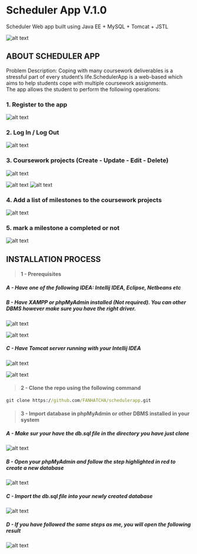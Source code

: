 # **Scheduler App V.1.0**

Scheduler Web app built using Java EE + MySQL + Tomcat + JSTL 

![alt text](testing_screenshots/logout.png)

## ABOUT SCHEDULER APP
Problem Description: Coping with many coursework deliverables is a stressful part of every student’s life.SchedulerApp is a web-based which aims to help students cope with multiple coursework assignments.  
The app allows the student to perform the following operations:
### 1. Register to the app
![alt text](testing_screenshots/register_page.PNG)

### 2. Log In / Log Out
![alt text](testing_screenshots/login.PNG)

### 3. Coursework projects (Create - Update - Edit - Delete)
![alt text](testing_screenshots/logout.png)

![alt text](testing_screenshots/create_new_coursework.PNG)
![alt text](testing_screenshots/edit_coursework.PNG)

### 4. Add a list of milestones to the coursework projects
![alt text](testing_screenshots/added_milestones.PNG)

### 5. mark a milestone a completed or not
![alt text](testing_screenshots/markAsCompleted.PNG)

## INSTALLATION PROCESS
> #### 1 - Prerequisites
##### A - Have one of the following IDEA: Intellij IDEA, Eclipse, Netbeans etc
##### B - Have XAMPP or phpMyAdmin installed (Not required). You can other DBMS however make sure you have the right driver.

![alt text](testing_screenshots/xampp.PNG)

![alt text](testing_screenshots/phpmyadmin.PNG)

##### C -  Have Tomcat server running with your Intellij IDEA

![alt text](testing_screenshots/tomcat.PNG)

![alt text](testing_screenshots/tomcat_deployment.PNG)

> #### 2 - Clone the repo using the following command
```cmd
git clone https://github.com/FANHATCHA/schedulerapp.git
```
 > #### 3 - Import database in phpMyAdmin or other DBMS installed in your system
 ##### A - Make sur your have the **db.sql** file in the directory you have just clone
 
 ![alt text](testing_screenshots/db_location.PNG)
 
 ##### B - Open your phpMyAdmin and follow the step highlighted in red to create a new database
 ![alt text](testing_screenshots/create_db_name.PNG)
 
 ##### C - Import the **db.sql** file into your newly created database
 
![alt text](testing_screenshots/browse_sql.PNG)

##### D - If you have followed the same steps as me, you will open the following result

![alt text](testing_screenshots/result_after_importing.PNG)
 